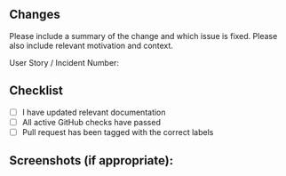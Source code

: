 ## Changes

Please include a summary of the change and which issue is fixed. Please also include relevant motivation and context.


<!-- Include any references supporting this change -->
<!-- Please link to relevant Azure DevOps Feature / User stories / Incident here. -->
<!-- To link a Azure DevOps item, please follow the following convention AB#<Story Number> e.g. AB#1234 -->
User Story / Incident Number: 
<!-- If there are no references, please delete this section. -->

## Checklist
<!-- Go over all the following points, and put an `x` in all the boxes that apply. -->
- [ ] I have updated relevant documentation
- [ ] All active GitHub checks have passed
- [ ] Pull request has been tagged with the correct labels

## Screenshots (if appropriate):
<!-- If not relevant, please delete this section. -->

